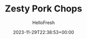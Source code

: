 ---
draft: false # Use this only for setting draft status
hidden: false # Use this to hide unwanted recipes
slug: # <post-title>
title: 'Zesty Pork Chops'
description: "Lime, Cajun seasoning, and a honey glaze give these pork chops serious flavor. If you can, throw the chops on the grill for swoon-worthy grill marks. This salad is great warm or cold—perfect for outdoor entertaining!"
image: https://img.hellofresh.com/f_auto,fl_lossy,q_auto,w_1200/hellofresh_s3/image/zesty-pork-chops-82def65d.jpg
date: 2023-11-29T22:38:53+00:00
author: HelloFresh

tags: ['Gluten-free', 'Spicy']
categories: "main course"
cuisines: "Cuban"
allergens: []

calories: 547
preptime: ['30 minutes']
cooktime: # 180 = 3 Hours | In minutes
totaltime: PT30M
servings: 2

links:
  - description: "Lime, Cajun seasoning, and a honey glaze give these pork chops serious flavor. If you can, throw the chops on the grill for swoon-worthy grill marks. This salad is great warm or cold—perfect for outdoor entertaining!"
    website: https://www.hellofresh.com/recipes/zesty-pork-chops-574d95d74dab71fa4d8b456b
    image: https://img.hellofresh.com/f_auto,fl_lossy,q_auto,w_1200/hellofresh_s3/image/zesty-pork-chops-82def65d.jpg
 
weight: # 1 | You can add weight to some posts to override the default sorting (date descending)

comments: false # Keep False

ingredients: ['1 box Kidney Beans', '1 unit Corn on the Cob', '2 clove Garlic', '1 unit Roma Tomato', '1 unit Red Onion', '1 unit Lime', '¼ ounce Parsley', '12 ounce Boneless Pork Chops', '1 tablespoon Cajun Spice Blend', 'unit Salt', 'unit Pepper', '2 teaspoon Olive Oil', '1 jar Honey']

instructionTitles: ['Prep the ingredients', 'Marinate the pork', 'Make the salad', 'Cook the pork', 'Finish and serve']
instructions: ['Wash and dry all produce. If you have a grill, heat it to high. Zest, then halve the lime. Core, seed, and dice the tomato. Cut the corn kernels off the cob. Halve, peel, and finely dice half the onion. Finely chop the parsley. Mince or grate the garlic. Drain and rinse the beans.', 'In a medium bowl, combine the garlic, half the lime zest, the juice of half a lime, and the Cajun seasoning. Rub the spice mixture into the pork chops. Season generously with salt and pepper and set aside to marinate.', 'Heat a drizzle of oil in a large pan over medium- high heat. Add the corn and red onion to the pan and cook, tossing for 2-3 minutes, until softened. Season with salt and pepper. Add the beans and tomatoes to the pan and toss for 1 minute, until heated through. Season with salt and pepper. Remove from the pan and set aside in a large bowl. Stir in the remaining lime zest, remaining lime juice, and parsley .', 'Heat another drizzle of oil in the same pan over medium-high heat. Add the pork to the pan and cook for 3-4 minutes per side, or until cooked to desired doneness. Set aside to rest. > TIP: You can cook the pork on the grill, too!', 'Glaze each zesty pork chop with 1 teaspoon honey. Serve with the summer corn & red bean salad to the side and enjoy!']
---